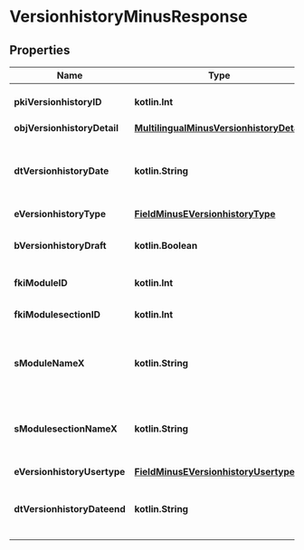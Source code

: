 
# VersionhistoryMinusResponse

## Properties
Name | Type | Description | Notes
------------ | ------------- | ------------- | -------------
**pkiVersionhistoryID** | **kotlin.Int** | The unique ID of the Versionhistory | 
**objVersionhistoryDetail** | [**MultilingualMinusVersionhistoryDetail**](MultilingualMinusVersionhistoryDetail.md) |  | 
**dtVersionhistoryDate** | **kotlin.String** | The date  at which the Versionhistory was published or should be published | 
**eVersionhistoryType** | [**FieldMinusEVersionhistoryType**](FieldMinusEVersionhistoryType.md) |  | 
**bVersionhistoryDraft** | **kotlin.Boolean** | Whether the Versionhistory is published or still a draft | 
**fkiModuleID** | **kotlin.Int** | The unique ID of the Module |  [optional]
**fkiModulesectionID** | **kotlin.Int** | The unique ID of the Modulesection |  [optional]
**sModuleNameX** | **kotlin.String** | The Name of the Module in the language of the requester |  [optional]
**sModulesectionNameX** | **kotlin.String** | The Name of the Modulesection in the language of the requester |  [optional]
**eVersionhistoryUsertype** | [**FieldMinusEVersionhistoryUsertype**](FieldMinusEVersionhistoryUsertype.md) |  |  [optional]
**dtVersionhistoryDateend** | **kotlin.String** | The date  at which the Versionhistory will no longer be visible |  [optional]



